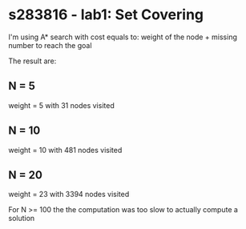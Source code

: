 # s283816 - lab1: Set Covering

I'm using A* search with cost equals to: weight of the node + missing number to reach the goal

The result are:

## N = 5
weight = 5 with 31 nodes visited


## N = 10
weight = 10 with 481 nodes visited


## N = 20
weight = 23 with 3394 nodes visited

For N >= 100 the the computation was too slow to actually compute a solution
